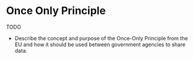# Once Only Principle
TODO
* Describe the concept and purpose of the Once-Only Principle from the EU
  and how it should be used between government agencies to share data.